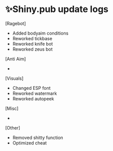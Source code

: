 # ✨Shiny.pub update logs
 [Ragebot]

- Added bodyaim conditions
- Reworked tickbase
- Reworked knife bot
- Reworked zeus bot


 [Anti Aim]
 
- 


 [Visuals]
 
- Changed ESP font
- Reworked watermark
- Reworked autopeek

 [Misc]
 
- 


 [Other]
 
- Removed shitty function
- Optimized cheat

